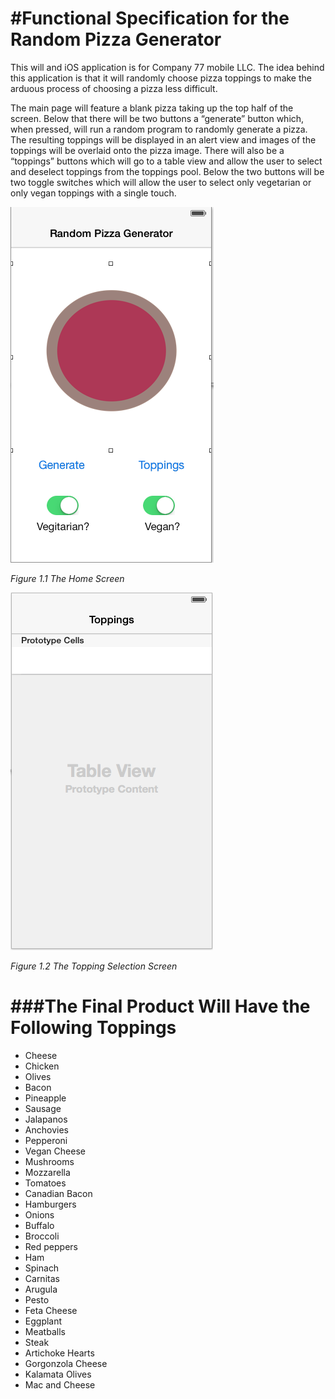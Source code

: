 #Functional Specification for the Random Pizza Generator
========================================================
 

This will and iOS application is for Company 77 mobile LLC. The idea behind this application is that it will randomly choose pizza toppings to make the arduous process of choosing a pizza less difficult.  

The main page will feature a blank pizza taking up the top half of the screen. Below that there will be two buttons a “generate” button which, when pressed, will run a random program to randomly generate a pizza. The resulting toppings will be displayed in an alert view and images of the toppings will be overlaid onto the pizza image. There will also be a “toppings” buttons which will go to a table view and allow the user to select and deselect toppings from the toppings pool. Below the two buttons will be two toggle switches which will allow the user to select only vegetarian or only vegan toppings with a single touch. 


![alt text](https://github.com/BearByte/RandomePizzaMarkII/blob/master/Documents/Screenshot%202014-01-30%2013.40.15.png?raw=true)

_Figure 1.1 The Home Screen_

![alt text](https://github.com/BearByte/RandomePizzaMarkII/blob/master/Documents/Screenshot%202014-01-30%2013.40.51.png?raw=true)

_Figure 1.2 The Topping Selection Screen_




###The Final Product Will Have the Following Toppings
=====================================================

* Cheese 
* Chicken 
* Olives
* Bacon
* Pineapple
* Sausage 
* Jalapanos
* Anchovies
* Pepperoni
* Vegan Cheese
* Mushrooms
* Mozzarella
* Tomatoes
* Canadian Bacon 
* Hamburgers
* Onions
* Buffalo 
* Broccoli
* Red peppers
* Ham
* Spinach
* Carnitas
* Arugula
* Pesto
* Feta Cheese
* Eggplant
* Meatballs
* Steak
* Artichoke Hearts
* Gorgonzola Cheese
* Kalamata Olives 
* Mac and Cheese
